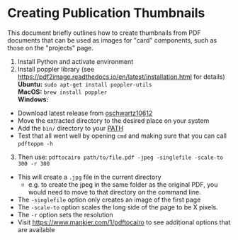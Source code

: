 ---
---

# Creating Publication Thumbnails

This document briefly outlines how to create thumbnails from PDF documents that can be used as images for "card" components, such as those on the "projects" page.

1. Install Python and activate environment
2. Install poppler library (see https://pdf2image.readthedocs.io/en/latest/installation.html for details)
  <br>**Ubuntu:**
   ```sudo apt-get install poppler-utils```
  <br>**MacOS:**
  ```brew install poppler```
  <br>**Windows:**
  - Download latest release from [oschwartz10612](https://github.com/oschwartz10612/poppler-windows)
  - Move the extracted directory to the desired place on your system
  - Add the ```bin/``` directory to your [PATH](https://www.architectryan.com/2018/03/17/add-to-the-path-on-windows-10/)
  - Test that all went well by opening ```cmd``` and making sure that you can call ```pdftoppm -h```
3. Then use:
  ```pdftocairo path/to/file.pdf -jpeg -singlefile -scale-to 300 -r 300```
  - This will create a ```.jpg``` file in the current directory
    - e.g. to create the jpeg in the same folder as the original PDF, you would need to move to that directory on the command line.
  - The ```-singlefile``` option only creates an image of the first page
  - The ```-scale-to``` option scales the long side of the page to be X pixels.
  - The ```-r``` option sets the resolution
  - Visit https://www.mankier.com/1/pdftocairo to see additional options that are available
   

